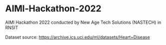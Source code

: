 # AIMl-Hackathon-2022
 AIMl Hackathon 2022 conducted by New Age Tech Solutions (NASTECH) in RNSIT

Dataset source:
https://archive.ics.uci.edu/ml/datasets/Heart+Disease

